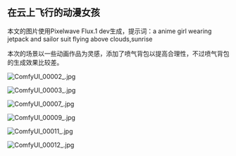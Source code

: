 ## 在云上飞行的动漫女孩

本文的图片使用Pixelwave Flux.1 dev生成，提示词：a anime girl wearing jetpack and sailor suit flying above clouds,sunrise

本次的场景以一些动画作品为灵感，添加了喷气背包以提高合理性，不过喷气背包的生成效果比较差。


![ComfyUI_00002_.jpg](https://github.com/Willian7004/media-blog/blob/main/202505/2025050602/ComfyUI_00002_.jpg?raw=true)

![ComfyUI_00003_.jpg](https://github.com/Willian7004/media-blog/blob/main/202505/2025050602/ComfyUI_00003_.jpg?raw=true)

![ComfyUI_00007_.jpg](https://github.com/Willian7004/media-blog/blob/main/202505/2025050602/ComfyUI_00007_.jpg?raw=true)

![ComfyUI_00009_.jpg](https://github.com/Willian7004/media-blog/blob/main/202505/2025050602/ComfyUI_00009_.jpg?raw=true)

![ComfyUI_00011_.jpg](https://github.com/Willian7004/media-blog/blob/main/202505/2025050602/ComfyUI_00011_.jpg?raw=true)

![ComfyUI_00012_.jpg](https://github.com/Willian7004/media-blog/blob/main/202505/2025050602/ComfyUI_00012_.jpg?raw=true)
